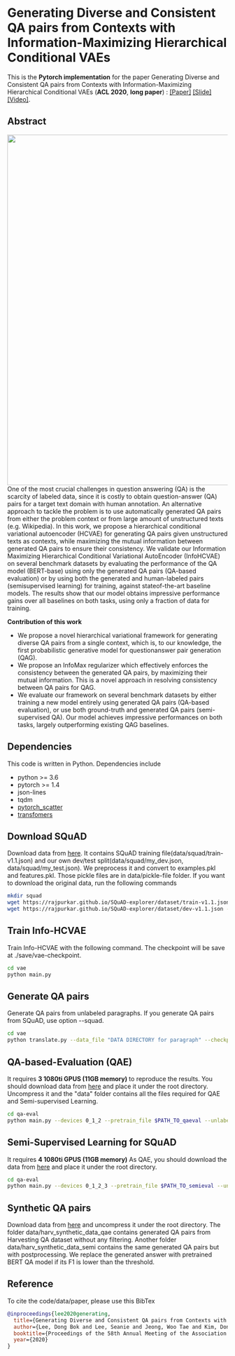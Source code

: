 # Generating Diverse and Consistent QA pairs from Contexts with Information-Maximizing Hierarchical Conditional VAEs
This is the **Pytorch implementation** for the paper Generating Diverse and Consistent QA pairs from Contexts with
Information-Maximizing Hierarchical Conditional VAEs (**ACL 2020**, **long paper**) :
[[Paper]](https://www.aclweb.org/anthology/2020.acl-main.20/) [[Slide]](https://docs.google.com/presentation/d/1oWPYnYxY1Ne2-tHDbY5W1l34lkdyeS9a/edit?usp=sharing&ouid=100985927142420891504&rtpof=true&sd=true) [[Video]](https://slideslive.com/38928851/generating-diverse-and-consistent-qa-pairs-from-contexts-with-informationmaximizing-hierarchical-conditional-vaes).



## Abstract
<img align="middle" width="800" src="https://github.com/seanie12/Info-HCVAE/blob/master/images/concept.png">
One of the most crucial challenges in question answering (QA) is the scarcity of labeled data, since it is costly to obtain question-answer (QA) pairs for a target text domain with human annotation. An alternative approach to
tackle the problem is to use automatically generated QA pairs from either the problem context or from large amount of unstructured texts (e.g. Wikipedia). In this work, we propose a hierarchical conditional variational autoencoder
(HCVAE) for generating QA pairs given unstructured texts as contexts, while maximizing
the mutual information between generated QA pairs to ensure their consistency. We validate
our Information Maximizing Hierarchical Conditional Variational AutoEncoder (InfoHCVAE) on several benchmark datasets by
evaluating the performance of the QA model (BERT-base) using only the generated QA pairs (QA-based evaluation) or by using both the generated and human-labeled pairs (semisupervised learning) for training, against stateof-the-art baseline models. The results show that our model obtains impressive performance gains over all baselines on both tasks,
using only a fraction of data for training.

__Contribution of this work__
- We propose a novel hierarchical variational framework for generating diverse QA pairs from a single context, which is, to our knowledge, the first probabilistic generative model for questionanswer pair generation (QAG). 
- We propose an InfoMax regularizer which effectively enforces the consistency between the
generated QA pairs, by maximizing their mutual information. This is a novel approach in resolving consistency between QA pairs for QAG.
- We evaluate our framework on several benchmark datasets by either training a new model entirely using generated QA pairs (QA-based evaluation), or use both ground-truth and generated QA pairs (semi-supervised QA). Our model
achieves impressive performances on both tasks, largely outperforming existing QAG baselines.


## Dependencies
This code is written in Python. Dependencies include
* python >= 3.6
* pytorch >= 1.4
* json-lines
* tqdm
* [pytorch_scatter](https://github.com/rusty1s/pytorch_scatter)
* [transfomers](https://github.com/huggingface/transformers)


## Download SQuAD 
Download data from [here](https://drive.google.com/file/d/1CdhslOycNFDwnDo7e8c7GaxvYxHrUlFG/view?usp=sharing). It contains SQuAD training file(data/squad/train-v1.1.json) and our own dev/test split(data/squad/my_dev.json, data/squad/my_test.json). We preprocess it and convert to examples.pkl and features.pkl. Those pickle files are in data/pickle-file folder. If you want to download the original data, run the following commands

```bash
mkdir squad
wget https://rajpurkar.github.io/SQuAD-explorer/dataset/train-v1.1.json -O ./squad/train-v1.1.json
wget https://rajpurkar.github.io/SQuAD-explorer/dataset/dev-v1.1.json -O ./squad/dev-v1.1.json
```

## Train Info-HCVAE
Train Info-HCVAE with the following command. The checkpoint will be save at ./save/vae-checkpoint.
```bash
cd vae
python main.py
```
## Generate QA pairs 
Generate QA pairs from unlabeled paragraphs. If you generate QA pairs from SQuAD, use option --squad.
```bash
cd vae
python translate.py --data_file "DATA DIRECTORY for paragraph" --checkpoint "directory for Info-HCVAE model" --output_file "output file directory" --k "the number of QA pairs to sample for each paragraph" --ratio "the percentage of context to use"
```

## QA-based-Evaluation (QAE) 
It requires **3 1080ti GPUS (11GB memory)** to reproduce the results. You should download data from [here](https://drive.google.com/file/d/1FKqjEQ1AEnKI5xfVA8zFTwcLJgQ8pMoq/view?usp=sharing) and place it under the root directory. Uncompress it and the "data" folder contains all the files required for QAE and Semi-supervised Learning.
```bash
cd qa-eval
python main.py --devices 0_1_2 --pretrain_file $PATH_TO_qaeval --unlabel_ratio 0.1 --lazy_loader --batch_size 24
```

## Semi-Supervised Learning for SQuAD
It requires **4 1080ti GPUS (11GB memory)** As QAE, you should download the data from [here](https://drive.google.com/file/d/1FKqjEQ1AEnKI5xfVA8zFTwcLJgQ8pMoq/view?usp=sharing) and place it under the root directory.
```bash
cd qa-eval
python main.py --devices 0_1_2_3 --pretrain_file $PATH_TO_semieval --unlabel_ratio 1.0 --lazy_loader --batch_size 32
```

## Synthetic QA pairs

<!---
Download data from [here](https://drive.google.com/file/d/1CdhslOycNFDwnDo7e8c7GaxvYxHrUlFG/view?usp=sharing) and uncompress it under the root directory. The folder data/harv_synthetic_data_qae contains generated QA pairs from Harvesting QA dataset without any filtering. Another folder data/harv_synthetic_data_semi contains the same generated QA pairs but with postprocessing. We replace the generated answer with pretrained BERT QA model if its F1 is lower than the threshold.
-->

Download data from [here](https://drive.google.com/file/d/1FKqjEQ1AEnKI5xfVA8zFTwcLJgQ8pMoq/view?usp=sharing) and uncompress it under the root directory. The folder data/harv_synthetic_data_qae contains generated QA pairs from Harvesting QA dataset without any filtering. Another folder data/harv_synthetic_data_semi contains the same generated QA pairs but with postprocessing. We replace the generated answer with pretrained BERT QA model if its F1 is lower than the threshold.


## Reference
To cite the code/data/paper, please use this BibTex
```bibtex
@inproceedings{lee2020generating,
  title={Generating Diverse and Consistent QA pairs from Contexts with Information-Maximizing Hierarchical Conditional VAEs},
  author={Lee, Dong Bok and Lee, Seanie and Jeong, Woo Tae and Kim, Donghwan and Hwang, Sung Ju},
  booktitle={Proceedings of the 58th Annual Meeting of the Association for Computational Linguistics},
  year={2020}
}
```
